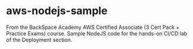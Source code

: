 # aws-nodejs-sample
From the BackSpace Academy AWS Certified Associate (3 Cert Pack + Practice Exams) course.
Sample NodeJS code for the hands-on CI/CD lab of the Deployment section.
